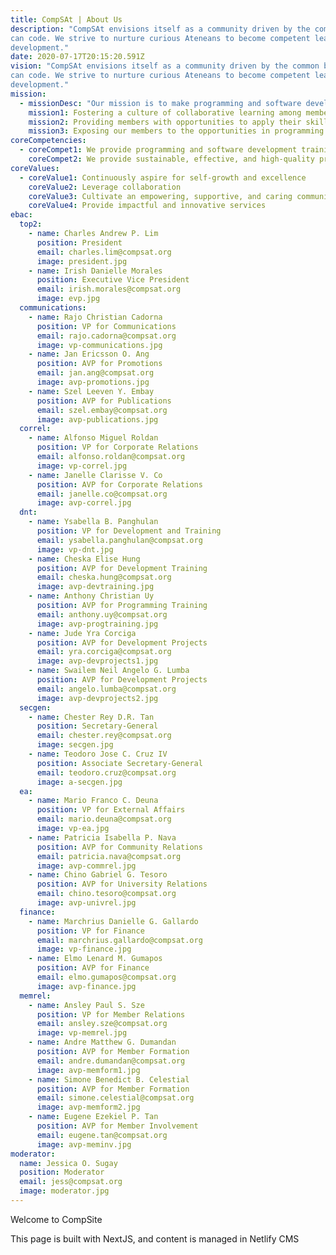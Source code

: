```yaml
---
title: CompSAt | About Us
description: "CompSAt envisions itself as a community driven by the common belief that anyone
can code. We strive to nurture curious Ateneans to become competent leaders in software
development."
date: 2020-07-17T20:15:20.591Z
vision: "CompSAt envisions itself as a community driven by the common belief that anyone
can code. We strive to nurture curious Ateneans to become competent leaders in software
development."
mission:
  - missionDesc: "Our mission is to make programming and software development accessible to anyone by:"
    mission1: Fostering a culture of collaborative learning among members through tutorials, workshops, talks, and other initiatives
    mission2: Providing members with opportunities to apply their skills and grow as leaders through events and development projects
    mission3: Exposing our members to the opportunities in programming and development that contribute to expanding their network
coreCompetencies:
  - coreCompet1: We provide programming and software development training that caters to both the interests of the members and meets the demands of the industry through workshops, mentorship programs, and the like.
    coreCompet2: We provide sustainable, effective, and high-quality programming and software development services for students, as well as commercial and non-profit organizations based within and outside the Ateneo community.
coreValues:
  - coreValue1: Continuously aspire for self-growth and excellence
    coreValue2: Leverage collaboration
    coreValue3: Cultivate an empowering, supportive, and caring community
    coreValue4: Provide impactful and innovative services
ebac:
  top2:
    - name: Charles Andrew P. Lim
      position: President
      email: charles.lim@compsat.org
      image: president.jpg
    - name: Irish Danielle Morales
      position: Executive Vice President
      email: irish.morales@compsat.org
      image: evp.jpg
  communications:
    - name: Rajo Christian Cadorna
      position: VP for Communications
      email: rajo.cadorna@compsat.org
      image: vp-communications.jpg
    - name: Jan Ericsson O. Ang
      position: AVP for Promotions
      email: jan.ang@compsat.org
      image: avp-promotions.jpg
    - name: Szel Leeven Y. Embay
      position: AVP for Publications
      email: szel.embay@compsat.org
      image: avp-publications.jpg
  correl:
    - name: Alfonso Miguel Roldan
      position: VP for Corporate Relations
      email: alfonso.roldan@compsat.org
      image: vp-correl.jpg
    - name: Janelle Clarisse V. Co
      position: AVP for Corporate Relations
      email: janelle.co@compsat.org
      image: avp-correl.jpg
  dnt:
    - name: Ysabella B. Panghulan
      position: VP for Development and Training
      email: ysabella.panghulan@compsat.org
      image: vp-dnt.jpg
    - name: Cheska Elise Hung
      position: AVP for Development Training
      email: cheska.hung@compsat.org
      image: avp-devtraining.jpg
    - name: Anthony Christian Uy
      position: AVP for Programming Training
      email: anthony.uy@compsat.org
      image: avp-progtraining.jpg
    - name: Jude Yra Corciga
      position: AVP for Development Projects
      email: yra.corciga@compsat.org
      image: avp-devprojects1.jpg
    - name: Swailem Neil Angelo G. Lumba
      position: AVP for Development Projects
      email: angelo.lumba@compsat.org
      image: avp-devprojects2.jpg
  secgen:
    - name: Chester Rey D.R. Tan
      position: Secretary-General
      email: chester.rey@compsat.org
      image: secgen.jpg
    - name: Teodoro Jose C. Cruz IV
      position: Associate Secretary-General
      email: teodoro.cruz@compsat.org
      image: a-secgen.jpg
  ea:
    - name: Mario Franco C. Deuna
      position: VP for External Affairs
      email: mario.deuna@compsat.org
      image: vp-ea.jpg
    - name: Patricia Isabella P. Nava
      position: AVP for Community Relations
      email: patricia.nava@compsat.org
      image: avp-commrel.jpg
    - name: Chino Gabriel G. Tesoro
      position: AVP for University Relations
      email: chino.tesoro@compsat.org
      image: avp-univrel.jpg
  finance:
    - name: Marchrius Danielle G. Gallardo
      position: VP for Finance
      email: marchrius.gallardo@compsat.org
      image: vp-finance.jpg
    - name: Elmo Lenard M. Gumapos
      position: AVP for Finance
      email: elmo.gumapos@compsat.org
      image: avp-finance.jpg
  memrel:
    - name: Ansley Paul S. Sze
      position: VP for Member Relations
      email: ansley.sze@compsat.org
      image: vp-memrel.jpg
    - name: Andre Matthew G. Dumandan
      position: AVP for Member Formation
      email: andre.dumandan@compsat.org
      image: avp-memform1.jpg
    - name: Simone Benedict B. Celestial
      position: AVP for Member Formation
      email: simone.celestial@compsat.org
      image: avp-memform2.jpg
    - name: Eugene Ezekiel P. Tan
      position: AVP for Member Involvement
      email: eugene.tan@compsat.org
      image: avp-meminv.jpg
moderator:
  name: Jessica O. Sugay
  position: Moderator
  email: jess@compsat.org
  image: moderator.jpg
---
```


Welcome to CompSite

This page is built with NextJS, and content is managed in Netlify CMS
